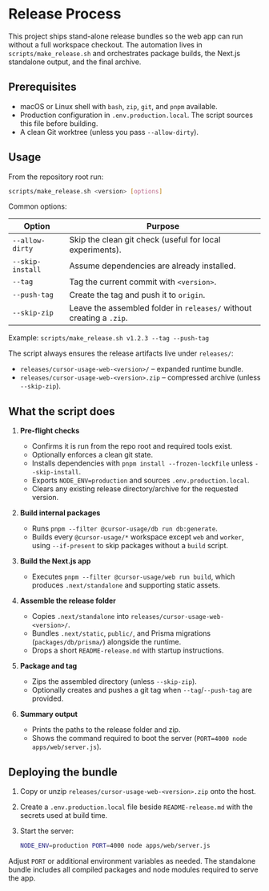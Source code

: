 # Release Process

This project ships stand-alone release bundles so the web app can run without a full workspace checkout. The automation lives in `scripts/make_release.sh` and orchestrates package builds, the Next.js standalone output, and the final archive.

## Prerequisites

- macOS or Linux shell with `bash`, `zip`, `git`, and `pnpm` available.
- Production configuration in `.env.production.local`. The script sources this file before building.
- A clean Git worktree (unless you pass `--allow-dirty`).

## Usage

From the repository root run:

```bash
scripts/make_release.sh <version> [options]
```

Common options:

| Option            | Purpose                                                                 |
|-------------------|-------------------------------------------------------------------------|
| `--allow-dirty`   | Skip the clean git check (useful for local experiments).                |
| `--skip-install`  | Assume dependencies are already installed.                              |
| `--tag`           | Tag the current commit with `<version>`.                                |
| `--push-tag`      | Create the tag and push it to `origin`.                                 |
| `--skip-zip`      | Leave the assembled folder in `releases/` without creating a `.zip`.    |

Example: `scripts/make_release.sh v1.2.3 --tag --push-tag`

The script always ensures the release artifacts live under `releases/`:

- `releases/cursor-usage-web-<version>/` – expanded runtime bundle.
- `releases/cursor-usage-web-<version>.zip` – compressed archive (unless `--skip-zip`).

## What the script does

1. **Pre-flight checks**
   - Confirms it is run from the repo root and required tools exist.
   - Optionally enforces a clean git state.
   - Installs dependencies with `pnpm install --frozen-lockfile` unless `--skip-install`.
   - Exports `NODE_ENV=production` and sources `.env.production.local`.
   - Clears any existing release directory/archive for the requested version.

2. **Build internal packages**
   - Runs `pnpm --filter @cursor-usage/db run db:generate`.
   - Builds every `@cursor-usage/*` workspace except `web` and `worker`, using `--if-present` to skip packages without a `build` script.

3. **Build the Next.js app**
   - Executes `pnpm --filter @cursor-usage/web run build`, which produces `.next/standalone` and supporting static assets.

4. **Assemble the release folder**
   - Copies `.next/standalone` into `releases/cursor-usage-web-<version>/`.
   - Bundles `.next/static`, `public/`, and Prisma migrations (`packages/db/prisma/`) alongside the runtime.
   - Drops a short `README-release.md` with startup instructions.

5. **Package and tag**
   - Zips the assembled directory (unless `--skip-zip`).
   - Optionally creates and pushes a git tag when `--tag`/`--push-tag` are provided.

6. **Summary output**
   - Prints the paths to the release folder and zip.
   - Shows the command required to boot the server (`PORT=4000 node apps/web/server.js`).

## Deploying the bundle

1. Copy or unzip `releases/cursor-usage-web-<version>.zip` onto the host.
2. Create a `.env.production.local` file beside `README-release.md` with the secrets used at build time.
3. Start the server:

   ```bash
   NODE_ENV=production PORT=4000 node apps/web/server.js
   ```

Adjust `PORT` or additional environment variables as needed. The standalone bundle includes all compiled packages and node modules required to serve the app.
